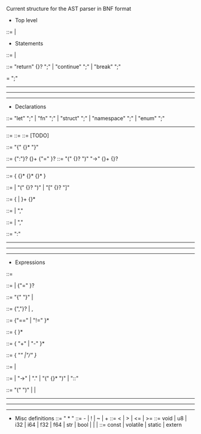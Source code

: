 Current structure for the AST parser in BNF format
- Top level

<translation-unit> ::= <declaration>
                     | <statement>

- Statements

<statement> ::= <jump-statement>
              | <expression-statement>

<jump-statement> ::= "return" {<expression>}? ";"
                   | "continue" ";"
                   | "break" ";"

<expression-statement> = <expression> ";"

---
---
---
- Declarations

<declaration> ::= "let"         <variable-declaration>  ";"
                | "fn"          <function-declaration>  ";"
                | "struct"      <struct-declaration>    ";"
                | "namespace"   <namespace-declaration> ";"
                | "enum"        <enum-declaration>      ";"

---

<struct-declaration>      ::= <named-scope-declaration>
<namespace-declaration>   ::= <named-scope-declaration>
<enum-declaration>        ::= [TODO]

<named-scope-declaration> ::= <identifier> "{" {<declaration>}* "}"

<variable-declaration>    ::= <declarator-list> {":"}? {<declaration-specifier>}+ {"=" <initializer>}?
<function-declaration>    ::=  <declarator> "(" {<parameter-list>}? ")" "->" {<declaration-specifier>}+ {<compound-statement>}?

---
<compound-statement> ::= { {<declaration>}* {<statement>}* {<compound-statement>}* }

<declarator> ::= <identifier>
               | <declarator> "(" {<parameter-list>}? ")"
               | <declarator> "\[" {<constant-expression>}? "]"

<declaration-specifier> ::= {<type-qualifier> | <type-specifier>}+ {<pointer>}*

<declarator-list> ::= <declarator>
                    | <declarator> "," <declarator-list>


<parameter-list> ::= <parameter>
                   | <parameter-list> "," <parameter> 

<parameter> ::=  <identifier> ":" <declarator-specifier>

---
---
---
- Expressions

<expression> ::= <assignment> 

<assignment> ::= <equality> | {"=" <initializer>}?

<initializer> ::= "{" <initializer-list> "}"
                | <equality>

<initializer-list> ::= <initializer> {","}?
                     | <initializer> , <initializer-list>

<equality> ::= <relational> {"==" <relational> | "!=" <relational> }*

<relational> ::= <add> { <relational-op>  <add> }*

<add> ::=  <multiplication> { "+" <multiplication> | "-" <multiplication> }*

<multiplication> ::=  <unary> { \"*" <unary> |"/" <unary> }*

<unary> ::= <unary-op> <unary> 
          | <postfix>

<postfix> ::= <primary>
            | <postfix> "->" <postfix>
            | <postfix> "." <postfix>
            | <postfix> "(" {<initializer>}* ")" <postfix>
            | <postfix> "::" <postfix>

<primary> ::= "(" <equality> ")"
            | <identifier> 
            | <literal>



---
---
---
- Misc definitions
<pointer> ::= " * "
<unary-op> ::= - 
             | ! 
             | ~ 
             | +
<relational-op> ::= < 
                  | > 
                  | <=
                  | >=
<type-specifier> ::= void
                   | u8
                   | i32
                   | i64
                   | f32
                   | f64
                   | str
                   | bool
                   | <struct-specifier>
                   | <enum-specifier>
                   | <typedef-name>
<type-qualifier> ::= const
                   | volatile
                   | static
                   | extern

